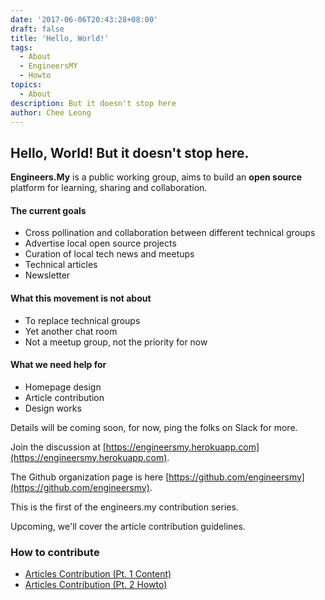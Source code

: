 ```yaml
---
date: '2017-06-06T20:43:28+08:00'
draft: false
title: 'Hello, World!'
tags:
  - About
  - EngineersMY
  - Howto
topics:
  - About
description: But it doesn't stop here
author: Chee Leong
---
```


## Hello, World! But it doesn't stop here.

**Engineers.My** is a public working group, aims to build an **open source** platform for learning, sharing and collaboration.

#### The current goals

* Cross pollination and collaboration between different technical groups
* Advertise local open source projects
* Curation of local tech news and meetups
* Technical articles
* Newsletter

#### What this movement is not about

* To replace technical groups
* Yet another chat room
* Not a meetup group, not the priority for now

#### What we need help for

* Homepage design
* Article contribution
* Design works

Details will be coming soon, for now, ping the folks on Slack for more.

Join the discussion at [https://engineersmy.herokuapp.com](https://engineersmy.herokuapp.com).

The Github organization page is here [https://github.com/engineersmy](https://github.com/engineersmy).

This is the first of the engineers.my contribution series.

Upcoming, we'll cover the article contribution guidelines.

### How to contribute

* [Articles Contribution (Pt. 1 Content)](/post/content-we-want)
* [Articles Contribution (Pt. 2 Howto)](/post/howto-content)

